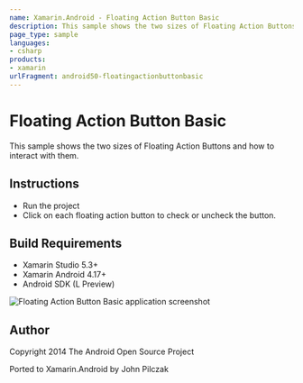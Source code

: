 ```yaml
---
name: Xamarin.Android - Floating Action Button Basic
description: This sample shows the two sizes of Floating Action Buttons and how to interact with them. Instructions Run the project Click on each floating...
page_type: sample
languages:
- csharp
products:
- xamarin
urlFragment: android50-floatingactionbuttonbasic
---
```

# Floating Action Button Basic

This sample shows the two sizes of Floating Action Buttons and how to interact with them.

## Instructions

* Run the project
* Click on each floating action button to check or uncheck the button.

## Build Requirements
* Xamarin Studio 5.3+
* Xamarin Android 4.17+
* Android SDK (L Preview)

![Floating Action Button Basic application screenshot](Screenshots/Checked.png "Floating Action Button Basic application screenshot")

## Author 
Copyright 2014 The Android Open Source Project

Ported to Xamarin.Android by John Pilczak
